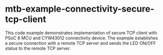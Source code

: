 # mtb-example-connectivity-secure-tcp-client
This code example demonstrates implementation of secure TCP client with PSoC 6 MCU and CYW43012 connectivity device. The example establishes a secure connection with a remote TCP server and sends the LED ON/OFF status to the remote TCP server.
